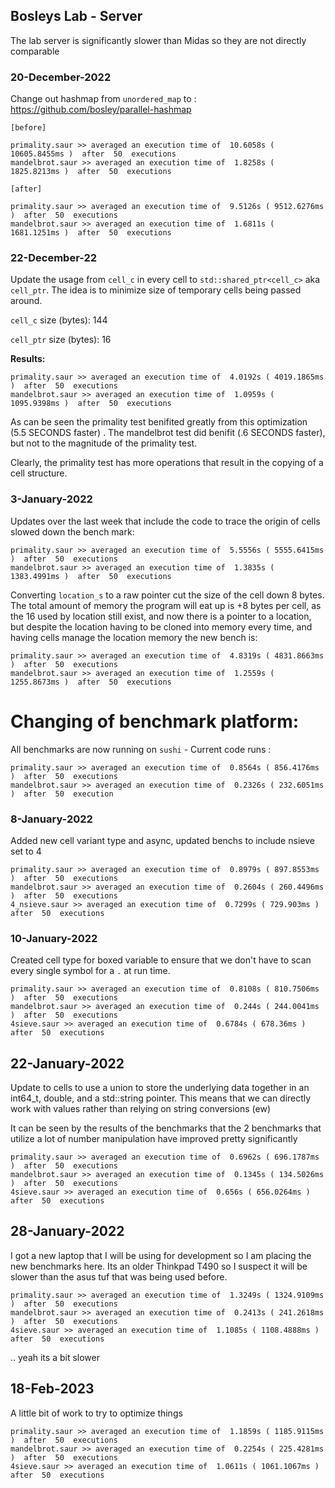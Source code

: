 ## Bosleys Lab - Server

The lab server is significantly slower than Midas so they are not directly comparable

### 20-December-2022

Change out hashmap from `unordered_map` to :
https://github.com/bosley/parallel-hashmap

```
[before]

primality.saur >> averaged an execution time of  10.6058s ( 10605.8455ms )  after  50  executions
mandelbrot.saur >> averaged an execution time of  1.8258s ( 1825.8213ms )  after  50  executions

[after]

primality.saur >> averaged an execution time of  9.5126s ( 9512.6276ms )  after  50  executions
mandelbrot.saur >> averaged an execution time of  1.6811s ( 1681.1251ms )  after  50  executions
```

### 22-December-22

Update the usage from `cell_c` in every cell to `std::shared_ptr<cell_c>` aka `cell_ptr`. The idea is to minimize size
of temporary cells being passed around.


`cell_c` size (bytes): 144

`cell_ptr` size (bytes): 16

**Results:**
```
primality.saur >> averaged an execution time of  4.0192s ( 4019.1865ms )  after  50  executions
mandelbrot.saur >> averaged an execution time of  1.0959s ( 1095.9398ms )  after  50  executions
```

As can be seen the primality test benifited greatly from this optimization (5.5 SECONDS faster) . The mandelbrot test did benifit (.6 SECONDS faster), but not to the magnitude of the primality test.

Clearly, the primality test has more operations that result in the copying of a cell structure.


### 3-January-2022

Updates over the last week that include the code to trace the origin of cells slowed down the bench mark:

```
primality.saur >> averaged an execution time of  5.5556s ( 5555.6415ms )  after  50  executions
mandelbrot.saur >> averaged an execution time of  1.3835s ( 1383.4991ms )  after  50  executions
```

Converting `location_s` to a raw pointer cut the size of the cell down 8 bytes. The total amount of memory the program will eat up is +8 bytes per cell, as the 16 used by location still exist, and now there is a pointer to a location, but despite the location
having to be cloned into memory every time, and having cells manage the location memory the new bench is:

```
primality.saur >> averaged an execution time of  4.8319s ( 4831.8663ms )  after  50  executions
mandelbrot.saur >> averaged an execution time of  1.2559s ( 1255.8673ms )  after  50  executions
```


# Changing of benchmark platform:

All benchmarks are now running on `sushi` - Current code runs : 

```
primality.saur >> averaged an execution time of  0.8564s ( 856.4176ms )  after  50  executions
mandelbrot.saur >> averaged an execution time of  0.2326s ( 232.6051ms )  after  50  execution
```

### 8-January-2022

Added new cell variant type and async, updated benchs to include nsieve set to 4

```
primality.saur >> averaged an execution time of  0.8979s ( 897.8553ms )  after  50  executions
mandelbrot.saur >> averaged an execution time of  0.2604s ( 260.4496ms )  after  50  executions
4_nsieve.saur >> averaged an execution time of  0.7299s ( 729.903ms )  after  50  executions
```

### 10-January-2022

Created cell type for boxed variable to ensure that we don't have to scan every single
symbol for a `.` at run time.
```
primality.saur >> averaged an execution time of  0.8108s ( 810.7506ms )  after  50  executions
mandelbrot.saur >> averaged an execution time of  0.244s ( 244.0041ms )  after  50  executions
4sieve.saur >> averaged an execution time of  0.6784s ( 678.36ms )  after  50  executions
```

## 22-January-2022

Update to cells to use a union to store the underlying data together in an int64_t, 
double, and a std::string pointer. This means that we can directly work with values
rather than relying on string conversions (ew)

It can be seen by the results of the benchmarks that the 2 benchmarks that utilize a lot of 
number manipulation have improved pretty significantly
```
primality.saur >> averaged an execution time of  0.6962s ( 696.1787ms )  after  50  executions
mandelbrot.saur >> averaged an execution time of  0.1345s ( 134.5026ms )  after  50  executions
4sieve.saur >> averaged an execution time of  0.656s ( 656.0264ms )  after  50  executions
```

## 28-January-2022

I got a new laptop that I will be using for development so I am placing the
new benchmarks here. Its an older Thinkpad T490 so I suspect it will be slower
than the asus tuf that was being used before.

```
primality.saur >> averaged an execution time of  1.3249s ( 1324.9109ms )  after  50  executions
mandelbrot.saur >> averaged an execution time of  0.2413s ( 241.2618ms )  after  50  executions
4sieve.saur >> averaged an execution time of  1.1085s ( 1108.4888ms )  after  50  executions
```

.. yeah its a bit slower 

## 18-Feb-2023

A little bit of work to try to optimize things

```
primality.saur >> averaged an execution time of  1.1859s ( 1185.9115ms )  after  50  executions
mandelbrot.saur >> averaged an execution time of  0.2254s ( 225.4281ms )  after  50  executions
4sieve.saur >> averaged an execution time of  1.0611s ( 1061.1067ms )  after  50  executions
```
